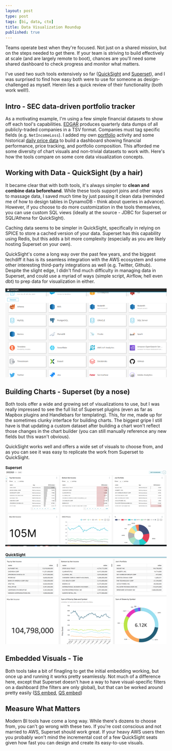 ```yaml
---
layout: post
type: post
tags: [bi, data, cto]
title: Data Visualization Roundup
published: true
---
```


Teams operate best when they're focused.  Not just on a shared mission, but on the steps needed to get there.  If your team is striving to build effectively at scale (and are largely remote to boot), chances are you'll need some shared dashboard to check progress and monitor what matters.

I've used two such tools extensively so far ([QuickSight](https://docs.aws.amazon.com/QuickSight/latest/user/getting-started.html) and [Superset](https://superset.apache.org/docs/intro/)), and I was surprised to find how easy both were to use for someone as design-challenged as myself.  Herein lies a quick review of their functionality (both work well!).

## Intro - SEC data-driven portfolio tracker

As a motivating example, I'm using a few simple financial datasets to show off each tool's capabilities.  [EDGAR](https://www.sec.gov/dera/data/financial-statement-data-sets) produces quarterly data dumps of all publicly-traded companies in a TSV format.  Companies must tag specific fields   (e.g. `NetIncomeLoss`).  I added my own [portfolio](/portfolio) activity and some historical [daily price data](https://www.nyse.com/market-data/historical) to build a dashboard showing financial performance, price tracking, and portfolio composition.  This afforded me some diversity of chart visuals and non-trivial datasets to work with.  Here's how the tools compare on some core data visualization concepts.

## Working with Data - QuickSight (by a hair)

It became clear that with both tools, it's  always simpler to **clean and combine data beforehand**.  While these tools support joins and other ways to massage data, I saved much time by just passing it clean data (reminded me of how to design tables in DynamoDB - think about queries in advance).  However, if you choose to do more customization in the tools themselves, you can use custom SQL views (ideally at the source - JDBC for Superset or SQL/Athena for QuickSight).

Caching data seems to be simpler in QuickSight, specifically in relying on SPICE to store a cached version of your data.  Superset has this capability using Redis, but this adds a bit more complexity (especially as you are likely hosting Superset on your own).

QuickSight's come a long way over the past few years, and the biggest techdiff it has is its seamless integration with the AWS ecosystem and some other interesting third-party integrations as well (e.g. Twitter, Github).  Despite the slight edge, I didn't find much difficulty in managing data in Superset, and could use a myriad of ways (simple script, Airflow, hell even dbt) to prep data for visualization in either.

<img class="ui large centered rounded image rotate180" src="/assets/qs-sources.png" />

## Building Charts - Superset (by a nose)

Both tools offer a wide and growing set of visualizations to use, but I was really impressed to see the full list of Superset plugins (even as far as Mapbox plugins and Handlebars for templating).  This, for me, made up for the sometimes clunky interface for building charts. The biggest gripe I still have is that updating a custom dataset after building a chart won't reflect those changes in the chart builder (you can still manually reference any new fields but this wasn't obvious).

QuickSight works well and offers a wide set of visuals to choose from, and as you can see it was easy to replicate the work from Superset to QuickSight.

<small><b>Superset</b></small>
<img class="ui large centered rounded image rotate180" src="/assets/superset-dash.png" />

<small><b>QuickSight</b></small>
<img class="ui large centered rounded image rotate180" src="/assets/qs-dash.png" />

## Embedded Visuals - Tie

Both tools take a bit of finagling to get the initial embedding working, but once up and running it works pretty seamlessly.  Not much of a difference here, except that Superset doesn't have a way to have visual-specific filters on a dashboard (the filters are only global), but that can be worked around pretty easily ([SS embed](https://medium.com/@khushbu.adav/embedding-superset-dashboards-in-your-react-application-7f282e3dbd88), [QS embed](https://docs.aws.amazon.com/QuickSight/latest/user/embedded-analytics-dashboards-for-everyone.html))

## Measure What Matters

Modern BI tools have come a long way.  While there's dozens to choose from, you can't go wrong with these two.  If you're cost conscious and not married to AWS, Superset should work great.  If your heavy AWS users then you probably won't mind the incremental cost of a few QuickSight seats given how fast you can design and create its easy-to-use visuals.
